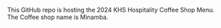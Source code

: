 This GitHub repo is hosting the 2024 KHS Hospitality Coffee Shop Menu.
The Coffee shop name is Minamba.
